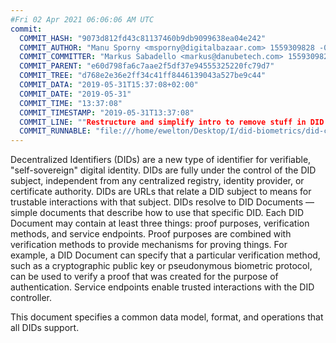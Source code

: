 ```yaml
---
#Fri 02 Apr 2021 06:06:06 AM UTC
commit:
  COMMIT_HASH: "9073d812fd43c81137460b9db9099638ea04e242"
  COMMIT_AUTHOR: "Manu Sporny <msporny@digitalbazaar.com> 1559309828 -0400"
  COMMIT_COMMITTER: "Markus Sabadello <markus@danubetech.com> 1559309828 +0200"
  COMMIT_PARENT: "e60d798fa6c7aae2f5df37e94555325220fc79d7"
  COMMIT_TREE: "d768e2e36e2ff34c41ff8446139043a527be9c44"
  COMMIT_DATA: "2019-05-31T15:37:08+02:00"
  COMMIT_DATE: "2019-05-31"
  COMMIT_TIME: "13:37:08"
  COMMIT_TIMESTAMP: "2019-05-31T13:37:08"
  COMMIT_LINE: ""Restructure and simplify intro to remove stuff in DID Primer.  (#180)"
  COMMIT_RUNNABLE: "file:///home/ewelton/Desktop/I/did-biometrics/did-core-dataset/analysis/gitinfo/9073d812fd43c81137460b9db9099638ea04e242/snapshot/index.html"
---
```


<section id="abstract">
<p>
Decentralized Identifiers (DIDs) are a new type of identifier for
verifiable, "self-sovereign" digital identity. DIDs are fully under the
control of the DID subject, independent from any centralized registry,
identity provider, or certificate authority. DIDs are URLs that relate
a DID subject to means for trustable interactions with that subject.
DIDs resolve to DID Documents — simple documents that describe how to
use that specific DID. Each DID Document may contain at least three
things: proof purposes, verification methods, and service endpoints.
Proof purposes are combined with verification methods to provide mechanisms
for proving things. For example, a DID Document can specify that a particular
verification method, such as a cryptographic public key or pseudonymous
biometric protocol, can be used to verify a proof that was created for the
purpose of authentication. Service endpoints enable trusted interactions with
the DID controller.
    </p>
<p>
This document specifies a common data model, format, and operations
that all DIDs support.
    </p>
</section>

